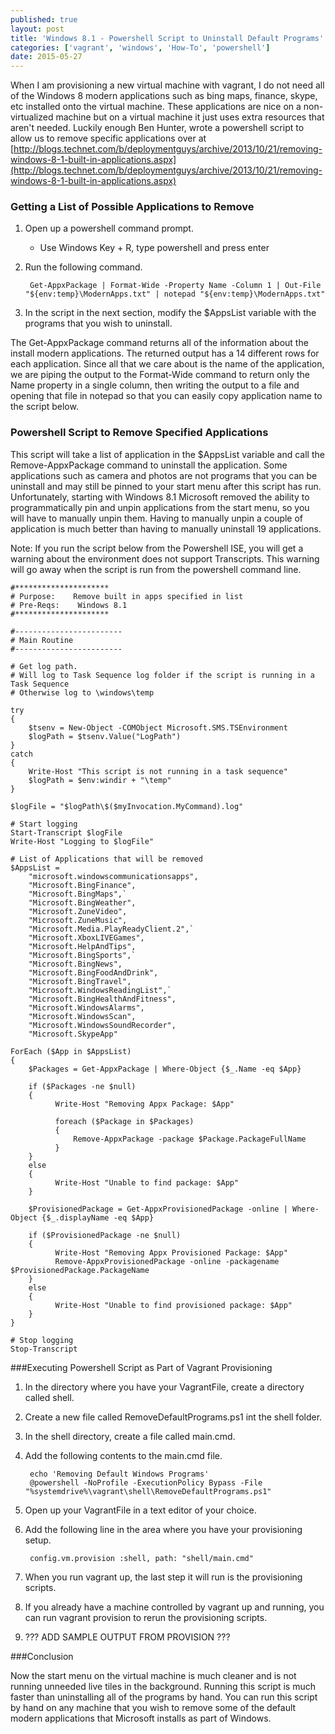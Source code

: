 ```yaml
---
published: true
layout: post
title: 'Windows 8.1 - Powershell Script to Uninstall Default Programs'
categories: ['vagrant', 'windows', 'How-To', 'powershell']
date: 2015-05-27
---
```


When I am provisioning a new virtual machine with vagrant, I do not need all of the Windows 8 modern applications such as bing maps, finance, skype, etc installed onto the virtual machine.  These applications are nice on a non-virtualized machine but on a virtual machine it just uses extra resources that aren't needed.  Luckily enough Ben Hunter, wrote a powershell script to allow us to remove specific applications over at [http://blogs.technet.com/b/deploymentguys/archive/2013/10/21/removing-windows-8-1-built-in-applications.aspx](http://blogs.technet.com/b/deploymentguys/archive/2013/10/21/removing-windows-8-1-built-in-applications.aspx)

### Getting a List of Possible Applications to Remove

1. Open up a powershell command prompt.
	* Use Windows Key + R, type powershell and press enter
	
1. Run the following command.

		Get-AppxPackage | Format-Wide -Property Name -Column 1 | Out-File "${env:temp}\ModernApps.txt" | notepad "${env:temp}\ModernApps.txt"
1. In the script in the next section, modify the $AppsList variable with the programs that you wish to uninstall.

The Get-AppxPackage command returns all of the information about the install modern applications.  The returned output has a 14 different rows for each application.  Since all that we care about is the name of the application, we are piping the output to the Format-Wide command to return only the Name property in a single column, then writing the output to a file and opening that file in notepad so that you can easily copy application name to the script below.   


### Powershell Script to Remove Specified Applications
 
 This script will take a list of application in the $AppsList variable and call the Remove-AppxPackage command to uninstall the application.  Some applications such as camera and photos are not programs that you can be uninstall and may still be pinned to your start menu after this script has run.  Unfortunately, starting with Windows 8.1 Microsoft removed the ability to programmatically pin and unpin applications from the start menu, so you will have to manually unpin them.  Having to manually unpin a couple of application is much better than having to manually uninstall 19 applications.  

Note:  If you run the script below from the Powershell ISE, you will get a warning about the environment does not support Transcripts.  This warning will go away when the script is run from the powershell command line.

	#********************* 
	# Purpose:    Remove built in apps specified in list 
	# Pre-Reqs:    Windows 8.1 
	#********************* 
	
	#------------------------ 
	# Main Routine 
	#------------------------
	
	# Get log path. 
	# Will log to Task Sequence log folder if the script is running in a Task Sequence 
	# Otherwise log to \windows\temp
	
	try
	{
	    $tsenv = New-Object -COMObject Microsoft.SMS.TSEnvironment	
	    $logPath = $tsenv.Value("LogPath")
	}
	catch
	{
	    Write-Host "This script is not running in a task sequence"	
	    $logPath = $env:windir + "\temp"
	}
	
	$logFile = "$logPath\$($myInvocation.MyCommand).log"
	
	# Start logging
	Start-Transcript $logFile
	Write-Host "Logging to $logFile"
	
	# List of Applications that will be removed
	$AppsList = 
	    "microsoft.windowscommunicationsapps",
	    "Microsoft.BingFinance",
	    "Microsoft.BingMaps",`
	    "Microsoft.BingWeather",
	    "Microsoft.ZuneVideo",
	    "Microsoft.ZuneMusic",
	    "Microsoft.Media.PlayReadyClient.2",`
	    "Microsoft.XboxLIVEGames",
	    "Microsoft.HelpAndTips",
	    "Microsoft.BingSports",`
	    "Microsoft.BingNews",
	    "Microsoft.BingFoodAndDrink",
	    "Microsoft.BingTravel",
	    "Microsoft.WindowsReadingList",`
	    "Microsoft.BingHealthAndFitness",
	    "Microsoft.WindowsAlarms",
	    "Microsoft.WindowsScan",
	    "Microsoft.WindowsSoundRecorder",
	    "Microsoft.SkypeApp"
	
	ForEach ($App in $AppsList)
	{
	    $Packages = Get-AppxPackage | Where-Object {$_.Name -eq $App}
	
	    if ($Packages -ne $null)
	    {
	          Write-Host "Removing Appx Package: $App"
	
	          foreach ($Package in $Packages)
	          {
	              Remove-AppxPackage -package $Package.PackageFullName	
	          }
	    }
	    else	
	    {
	          Write-Host "Unable to find package: $App"
	    }
	
	    $ProvisionedPackage = Get-AppxProvisionedPackage -online | Where-Object {$_.displayName -eq $App}
	
	    if ($ProvisionedPackage -ne $null)
	    {
	          Write-Host "Removing Appx Provisioned Package: $App"
	          Remove-AppxProvisionedPackage -online -packagename $ProvisionedPackage.PackageName
	    }
	    else
	    {
	          Write-Host "Unable to find provisioned package: $App"
	    }
	}
	
	# Stop logging	
	Stop-Transcript
	
###Executing Powershell Script as Part of Vagrant Provisioning

1. In the directory where you have your VagrantFile, create a directory called shell.
1. Create a new file called RemoveDefaultPrograms.ps1 int the shell folder.
1. In the shell directory, create a file called main.cmd.
1. Add the following contents to the main.cmd file.

		echo 'Removing Default Windows Programs'		
		@powershell -NoProfile -ExecutionPolicy Bypass -File "%systemdrive%\vagrant\shell\RemoveDefaultPrograms.ps1"
		
1. Open up your VagrantFile in a text editor of your choice.
1. Add the following line in the area where you have your provisioning setup.
     
		config.vm.provision :shell, path: "shell/main.cmd" 
1. When you run vagrant up, the last step it will run is the provisioning scripts.
1. If you already have a machine controlled by vagrant up and running, you can run vagrant provision to rerun the provisioning scripts.
1.  ??? ADD SAMPLE OUTPUT FROM PROVISION ???

###Conclusion

Now the start menu on the virtual machine is much cleaner and is not running unneeded live tiles in the background.  Running this script is much faster than uninstalling all of the programs by hand.  You can run this script by hand on any machine that you wish to remove some of the default modern applications that Microsoft installs as part of Windows.      